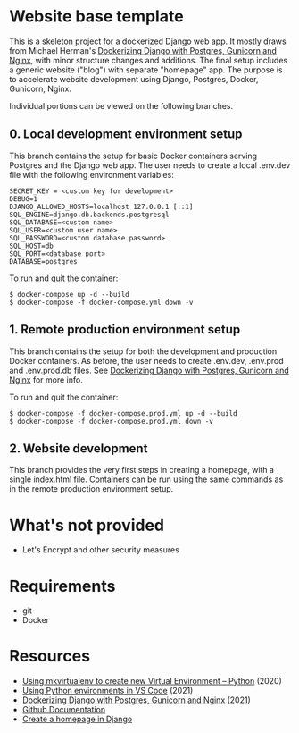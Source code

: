 # Website base template
This is a skeleton project for a dockerized Django web app. It mostly draws from Michael Herman's [Dockerizing Django with Postgres, Gunicorn and Nginx](https://testdriven.io/blog/dockerizing-django-with-postgres-gunicorn-and-nginx/), with minor structure changes and additions. The final setup includes a generic website ("blog") with separate "homepage" app. The purpose is to accelerate website development using Django, Postgres, Docker, Gunicorn, Nginx. 

Individual portions can be viewed on the following branches. 

## 0. Local development environment setup
This branch contains the setup for basic Docker containers serving Postgres and the Django web app. The user needs to create a local .env.dev file with the following environment variables:

```
SECRET_KEY = <custom key for development>
DEBUG=1
DJANGO_ALLOWED_HOSTS=localhost 127.0.0.1 [::1]
SQL_ENGINE=django.db.backends.postgresql
SQL_DATABASE=<custom name>
SQL_USER=<custom user name>
SQL_PASSWORD=<custom database password>
SQL_HOST=db
SQL_PORT=<database port>
DATABASE=postgres
```

To run and quit the container:
```
$ docker-compose up -d --build
$ docker-compose -f docker-compose.yml down -v
```

## 1. Remote production environment setup
This branch contains the setup for both the development and production Docker containers. As before, the user needs to create .env.dev, .env.prod and .env.prod.db files. See [Dockerizing Django with Postgres, Gunicorn and Nginx](https://testdriven.io/blog/dockerizing-django-with-postgres-gunicorn-and-nginx/) for more info.

To run and quit the container:
```
$ docker-compose -f docker-compose.prod.yml up -d --build
$ docker-compose -f docker-compose.prod.yml down -v
```

## 2. Website development
This branch provides the very first steps in creating a homepage, with a single index.html file. Containers can be run using the same commands as in the remote production environment setup. 

# What's not provided
- Let's Encrypt and other security measures

# Requirements
- git
- Docker

# Resources

- [Using mkvirtualenv to create new Virtual Environment – Python](https://www.geeksforgeeks.org/using-mkvirtualenv-to-create-new-virtual-environment-python/) (2020)
- [Using Python environments in VS Code](https://code.visualstudio.com/docs/python/environments#_create-a-virtual-environment) (2021)
- [Dockerizing Django with Postgres, Gunicorn and Nginx](https://testdriven.io/blog/dockerizing-django-with-postgres-gunicorn-and-nginx/) (2021)
- [Github Documentation](https://docs.github.com/en)
- [Create a homepage in Django](https://medium.com/@9cv9official/how-to-set-up-your-homepage-with-django-ae21f439c8a3)
